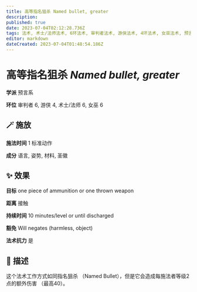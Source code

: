 ```yaml
---
title: 高等指名狙杀 Named bullet, greater
description: 
published: true
date: 2023-07-04T02:12:28.736Z
tags: 法术, 术士/法师法术, 6环法术, 审判者法术, 游侠法术, 4环法术, 女巫法术, 预言系
editor: markdown
dateCreated: 2023-07-04T01:48:54.186Z
---
```


# **高等指名狙杀** *Named bullet, greater*

**学派** 预言系 

**环位** 审判者 6, 游侠 4, 术士/法师 6, 女巫 6

## 🪄 施放

**施法时间** 1 标准动作

**成分** 语言, 姿势, 材料, 圣徽

## ✨ 效果 

**目标** one piece of ammunition or one thrown weapon 

**距离** 接触  

**持续时间** 10 minutes/level or until discharged 

**豁免** Will negates (harmless, object)

**法术抗力** 是

## 📖 描述

这个法术工作方式如同指名狙杀 （Named Bullet），但是它会造成每施法者等级2点的额外伤害 （最高40）。
    
